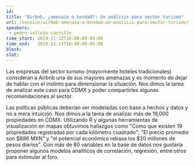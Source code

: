 ```yaml
---
id: 
title: "Airbnb, ¿amenaza o bondad?: Un análisis para sector turismo"
url: /session/airbnb-amenaza-o-bondad-un-analisis-para-sector-turismo/
speakers:
 - pedro-vallejo-castillo
time_start: 2019-11-13T16:00:00-05:00
time_end:   2019-11-13T16:40:00-05:00
block: 
slot: 
---
```


Las empresas del sector turismo (mayormente hoteles tradicionales) consideran a Airbnb una de sus mayores amenazas y es momento de dejar de hablar con el instinto para dimensionar la situación. Nos dimos la tarea de analizar este caso para CDMX y poder compartirles algunas recomendaciones al sector.

Las políticas públicas deberían ser modeladas con base a hechos y datos y no a mera intuición. Nos dimos a la tarea de analizar más de 19,000 propiedades en CDMX. Utilizando R y algunas herramientas de visualización en mapas obtuvimos hallazgos como "Como que existen 19 propiedades registradas por cada kilómetro cuadrado"; "El precio promedio son $886 MXN" y "el potencial económico rebasa los $20 millones de pesos diarios". Con más de 80 variables en la base de datos nos gustaría proponer algunos modelos analíticos de correlación, regresión, entre otros para estimular al foro.
